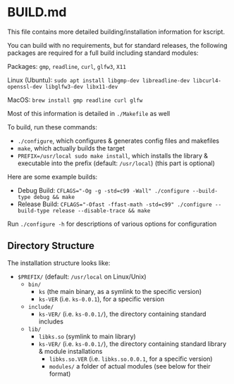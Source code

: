 # BUILD.md

This file contains more detailed building/installation information for kscript.

You can build with no requirements, but for standard releases, the following packages are required for a full build including standard modules:

Packages: `gmp`, `readline`, `curl`, `glfw3`, `X11`

Linux (Ubuntu): `sudo apt install libgmp-dev libreadline-dev libcurl4-openssl-dev libglfw3-dev libx11-dev`

MacOS: `brew install gmp readline curl glfw`


Most of this information is detailed in `./Makefile` as well

To build, run these commands:

  * `./configure`, which configures & generates config files and makefiles
  * `make`, which actually builds the target
  * `PREFIX=/usr/local sudo make install`, which installs the library & executable into the prefix (default: `/usr/local`) (this part is optional)


Here are some example builds:

  * Debug Build: `CFLAGS="-Og -g -std=c99 -Wall" ./configure --build-type debug && make`
  * Release Build: `CFLAGS="-Ofast -ffast-math -std=c99" ./configure --build-type release --disable-trace && make`


Run `./configure -h` for descriptions of various options for configuration

## Directory Structure

The installation structure looks like:

  * `$PREFIX/` (default: `/usr/local` on Linux/Unix)
    * `bin/`
      * `ks` (the main binary, as a symlink to the specific version)
      * `ks-VER` (i.e. `ks-0.0.1`), for a specific version
    * `include/`
      * `ks-VER/` (i.e. `ks-0.0.1/`), the directory containing standard includes
    * `lib/`
      * `libks.so` (symlink to main library)
      * `ks-VER/` (i.e. `ks-0.0.1/`), the directory containing standard library & module installations
        * `libks.so.VER` (i.e. `libks.so.0.0.1`, for a specific version)
        * `modules/` a folder of actual modules (see below for their format)
        

